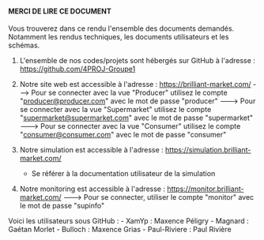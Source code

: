 #### MERCI DE LIRE CE DOCUMENT ####

Vous trouverez dans ce rendu l'ensemble des documents demandés.
Notamment les rendus techniques, les documents utilisateurs et les schémas.

1. L'ensemble de nos codes/projets sont hébergés sur GitHub à l'adresse : https://github.com/4PROJ-Groupe1

2. Notre site web est accessible à l'adresse : https://brilliant-market.com/
	---> Pour se connecter avec la vue "Producer" utilisez le compte "producer@producer.com" avec le mot de passe "producer"
	---> Pour se connecter avec la vue "Supermarket" utilisez le compte "supermarket@supermarket.com" avec le mot de passe "supermarket"
	---> Pour se connecter avec la vue "Consumer" utilisez le compte "consumer@consumer.com" avec le mot de passe "consumer"

3. Notre simulation est accessible à l'adresse : https://simulation.brilliant-market.com/
	* Se référer à la documentation utilisateur de la simulation

4. Notre monitoring est accessible à l'adresse : https://monitor.brilliant-market.com/
	---> Pour se connecter, utiliser le compte "monitor" avec le mot de passe "supinfo"



Voici les utilisateurs sous GitHub :
	- XamYp : Maxence Péligry
	- Magnard : Gaétan Morlet
	- Bulloch : Maxence Grias
	- Paul-Riviere : Paul Rivière
